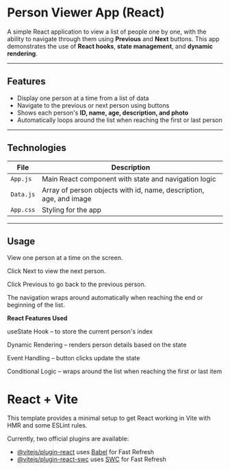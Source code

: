 # Person Viewer App (React)

A simple React application to view a list of people one by one, with the ability to navigate through them using **Previous** and **Next** buttons. This app demonstrates the use of **React hooks**, **state management**, and **dynamic rendering**.

---

## Features

* Display one person at a time from a list of data  
* Navigate to the previous or next person using buttons  
* Shows each person's **ID, name, age, description, and photo**  
* Automatically loops around the list when reaching the first or last person  

---

## Technologies

| File       | Description                                             |
|------------|---------------------------------------------------------|
| `App.js`   | Main React component with state and navigation logic   |
| `Data.js`  | Array of person objects with id, name, description, age, and image |
| `App.css`  | Styling for the app                                     |

---

## Usage

View one person at a time on the screen.

Click Next to view the next person.

Click Previous to go back to the previous person.

The navigation wraps around automatically when reaching the end or beginning of the list.

**React Features Used**

useState Hook – to store the current person's index

Dynamic Rendering – renders person details based on the state

Event Handling – button clicks update the state

Conditional Logic – wraps around the list when reaching the first or last item

# React + Vite

This template provides a minimal setup to get React working in Vite with HMR and some ESLint rules.

Currently, two official plugins are available:

- [@vitejs/plugin-react](https://github.com/vitejs/vite-plugin-react/blob/main/packages/plugin-react/README.md) uses [Babel](https://babeljs.io/) for Fast Refresh
- [@vitejs/plugin-react-swc](https://github.com/vitejs/vite-plugin-react-swc) uses [SWC](https://swc.rs/) for Fast Refresh
